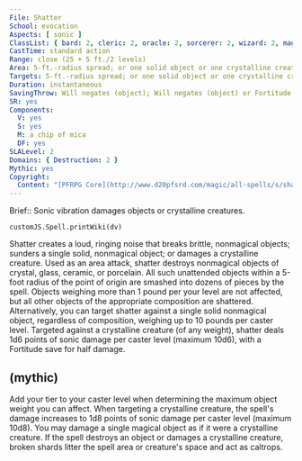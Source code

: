 ```yaml
---
File: Shatter
School: evocation
Aspects: [ sonic ]
ClassList: { bard: 2, cleric: 2, oracle: 2, sorcerer: 2, wizard: 2, magus: 2, bloodrager: 2, occultist: 2, psychic: 2 }
CastTime: standard action
Range: close (25 + 5 ft./2 levels)
Area: 5-ft.-radius spread; or one solid object or one crystalline creature
Targets: 5-ft.-radius spread; or one solid object or one crystalline creature
Duration: instantaneous
SavingThrow: Will negates (object); Will negates (object) or Fortitude half; see text
SR: yes
Components:
  V: yes
  S: yes
  M: a chip of mica
  DF: yes
SLALevel: 2
Domains: { Destruction: 2 }
Mythic: yes
Copyright:
  Content: "[PFRPG Core](http://www.d20pfsrd.com/magic/all-spells/s/shatter)"
---
```

Brief:: Sonic vibration damages objects or crystalline creatures.

```dataviewjs
customJS.Spell.printWiki(dv)
```

Shatter creates a loud, ringing noise that breaks brittle, nonmagical objects; sunders a single solid, nonmagical object; or damages a crystalline creature.  Used as an area attack, shatter destroys nonmagical objects of crystal, glass, ceramic, or porcelain. All such unattended objects within a 5-foot radius of the point of origin are smashed into dozens of pieces by the spell. Objects weighing more than 1 pound per your level are not affected, but all other objects of the appropriate composition are shattered.  Alternatively, you can target shatter against a single solid nonmagical object, regardless of composition, weighing up to 10 pounds per caster level. Targeted against a crystalline creature (of any weight), shatter deals 1d6 points of sonic damage per caster level (maximum 10d6), with a Fortitude save for half damage.


## (mythic)

Add your tier to your caster level when determining the maximum object weight you can affect. When targeting a crystalline creature, the spell's damage increases to 1d8 points of sonic damage per caster level (maximum 10d8). You may damage a single magical object as if it were a crystalline creature. If the spell destroys an object or damages a crystalline creature, broken shards litter the spell area or creature's space and act as caltrops.
